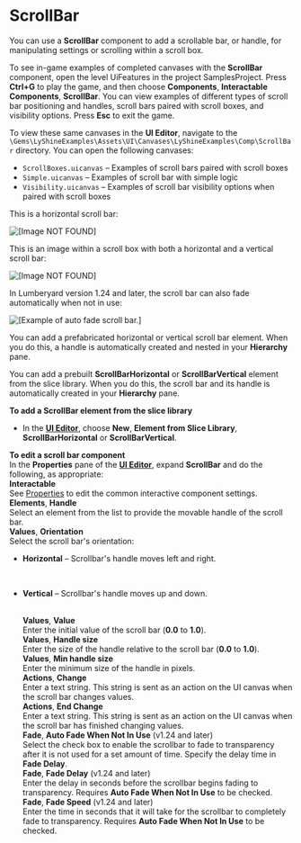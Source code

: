 # ScrollBar<a name="ui-editor-components-scrollbar"></a>

You can use a **ScrollBar** component to add a scrollable bar, or handle, for manipulating settings or scrolling within a scroll box\. 

To see in\-game examples of completed canvases with the **ScrollBar** component, open the level UiFeatures in the project SamplesProject\. Press **Ctrl\+G** to play the game, and then choose **Components**, **Interactable Components**, **ScrollBar**\. You can view examples of different types of scroll bar positioning and handles, scroll bars paired with scroll boxes, and visibility options\. Press **Esc** to exit the game\.

To view these same canvases in the **UI Editor**, navigate to the `\Gems\LyShineExamples\Assets\UI\Canvases\LyShineExamples\Comp\ScrollBar` directory\. You can open the following canvases:
+ `ScrollBoxes.uicanvas` – Examples of scroll bars paired with scroll boxes
+ `Simple.uicanvas` – Examples of scroll bar with simple logic
+ `Visibility.uicanvas` – Examples of scroll bar visibility options when paired with scroll boxes

This is a horizontal scroll bar:

![\[Image NOT FOUND\]](http://docs.aws.amazon.com/lumberyard/latest/userguide/images/horizontal-scrollbar.gif)

This is an image within a scroll box with both a horizontal and a vertical scroll bar:

![\[Image NOT FOUND\]](http://docs.aws.amazon.com/lumberyard/latest/userguide/images/scrollbar-scrollbox.gif)

In Lumberyard version 1\.24 and later, the scroll bar can also fade automatically when not in use:

![\[Example of auto fade scroll bar.\]](http://docs.aws.amazon.com/lumberyard/latest/userguide/images/ui-scrollbar-autofade.gif)

You can add a prefabricated horizontal or vertical scroll bar element\. When you do this, a handle is automatically created and nested in your **Hierarchy** pane\.

You can add a prebuilt **ScrollBarHorizontal** or **ScrollBarVertical** element from the slice library\. When you do this, the scroll bar and its handle is automatically created in your **Hierarchy** pane\.

**To add a ScrollBar element from the slice library**
+ In the [**UI Editor**](ui-editor-using.md), choose **New**, **Element from Slice Library**, **ScrollBarHorizontal** or **ScrollBarVertical**\.

**To edit a scroll bar component**  
In the **Properties** pane of the [**UI Editor**](ui-editor-using.md), expand **ScrollBar** and do the following, as appropriate:    
**Interactable**  
See [Properties](ui-editor-components-interactive-properties.md) to edit the common interactive component settings\.  
**Elements**, **Handle**  
Select an element from the list to provide the movable handle of the scroll bar\.  
**Values**, **Orientation**  
Select the scroll bar's orientation:  
+ **Horizontal** – Scrollbar's handle moves left and right\.

   
+ **Vertical** – Scrollbar's handle moves up and down\.

     
**Values**, **Value**  
Enter the initial value of the scroll bar \(**0\.0** to **1\.0**\)\.  
**Values**, **Handle size**  
Enter the size of the handle relative to the scroll bar \(**0\.0** to **1\.0**\)\.  
**Values**, **Min handle size**  
Enter the minimum size of the handle in pixels\.  
**Actions**, **Change**  
Enter a text string\. This string is sent as an action on the UI canvas when the scroll bar changes values\.  
**Actions**, **End Change**  
Enter a text string\. This string is sent as an action on the UI canvas when the scroll bar has finished changing values\.  
**Fade**, **Auto Fade When Not In Use** \(v1\.24 and later\)  
Select the check box to enable the scrollbar to fade to transparency after it is not used for a set amount of time\. Specify the delay time in **Fade Delay**\.  
**Fade**, **Fade Delay** \(v1\.24 and later\)  
Enter the delay in seconds before the scrollbar begins fading to transparency\. Requires **Auto Fade When Not In Use** to be checked\.  
**Fade**, **Fade Speed** \(v1\.24 and later\)  
Enter the time in seconds that it will take for the scrollbar to completely fade to transparency\. Requires **Auto Fade When Not In Use** to be checked\.